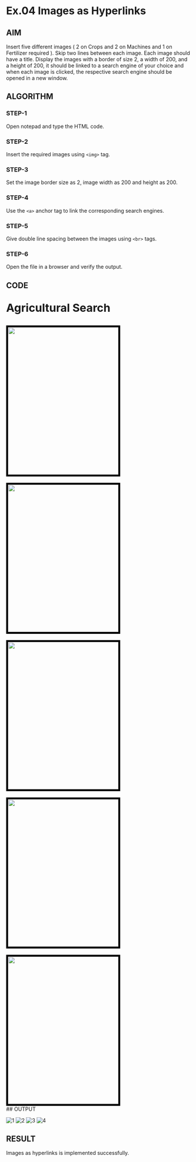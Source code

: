 # Ex.04 Images as Hyperlinks
## AIM
  Insert five different images ( 2 on Crops and 2 on Machines and 1 on Fertilizer required ). 
  Skip two lines between each image. Each image should have a title. 
  Display the images with a border of size 2, a width of 200, and a height of 200, 
  it should be linked to a search engine of your choice and when each image is clicked, 
  the respective search engine should be opened in a new window.

## ALGORITHM
### STEP-1
  Open notepad and type the HTML code.

### STEP-2
  Insert the required images using ```<img>``` tag.

### STEP-3
  Set the image border size as 2, image width as 200 and height as 200.

### STEP-4
  Use the ```<a>``` anchor tag to link the corresponding search engines.  

### STEP-5
  Give double line spacing between the images using ```<br>``` tags.
  
### STEP-6
  Open the file in a browser and verify the output.
  
## CODE
<html>
<head>
</head>
<body>
<p style="font-size:30px"><b>Agricultural  Search</b></p>
<a href="https://en.wikipedia.org/wiki/Rice_production_in_India#:~:text=Rice%20is%20the%20basic%20food,a%20kharif%20crop%20in%20India.">
<img style="border:5px solid black;"src="C:\Users\Anu\Pictures/rice crop.jpg"width="300" height="400"><br>
<br>
<a href="https://farmer.gov.in/m_cropstaticswheat.aspx">
<img style="border:5px solid black;" src="C:\Users\User\Pictures\wheat crop.jpg"width="300" height="400"><br>
<br>
<a href="https://www.zzhuayo.com/product/mini-plough/">
    <img style="border:5px solid black;" src="C:\Users\User\Pictures\plough machine.jpg"width="300" height="400"><br>
<br>
  <a href="https://www.zzhuayo.com/product/mini-plough/">
    <img style="border:5px solid black;" src="C:\Users\User\Pictures\seeder machine.jpg"width="300" height="400"><br>
<br>
<a href="https://en.wikipedia.org/wiki/Fertilizer">
    <img style="border:5px solid black;" src="C:\Users\User\Pictures/fertilizer farm.jpg"width="300" height="400"><br>
</a>       
</body>
</html>
## OUTPUT


![1](https://user-images.githubusercontent.com/127816320/235507790-d38720bd-229d-402a-991a-d357f1cf7be8.png)
![2](https://user-images.githubusercontent.com/127816320/235507795-c837b85d-dc87-49a7-9476-c25595592a1a.png)
![3](https://user-images.githubusercontent.com/127816320/235507781-c132aea7-7d65-4148-bc7c-534853bf5ec3.png)
![4](https://user-images.githubusercontent.com/127816320/235507786-982e8017-0041-478d-b75c-49410dda0914.png)

## RESULT
 Images as hyperlinks is implemented successfully.
